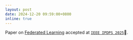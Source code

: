 ```yaml
---
layout: post
date: 2024-12-20 09:59:00+0800
inline: true
---
```


Paper on [Federated Learning](https://arxiv.org/abs/2304.07514) accepted at [`IEEE IPDPS 2025`](https://www.ipdps.org/2025-announcements.html)🎊.